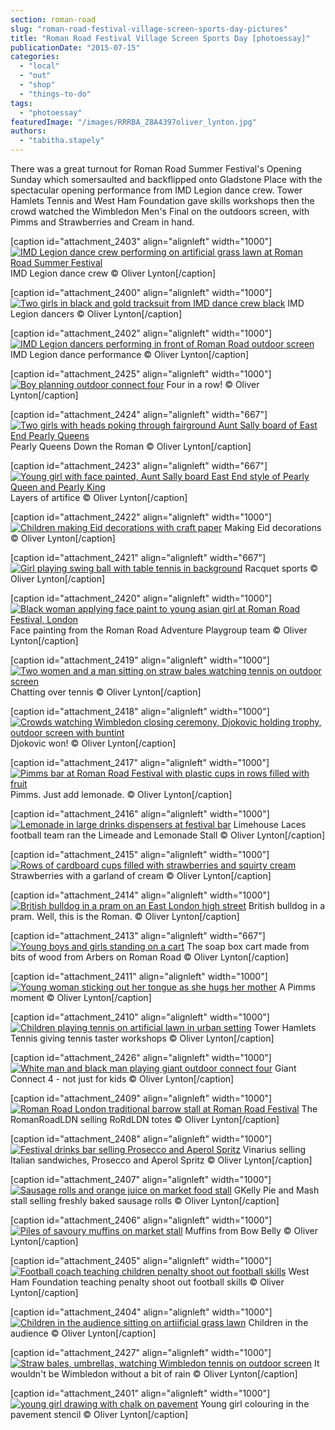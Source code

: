 ```yaml
---
section: roman-road
slug: "roman-road-festival-village-screen-sports-day-pictures"
title: "Roman Road Festival Village Screen Sports Day [photoessay]"
publicationDate: "2015-07-15"
categories: 
  - "local"
  - "out"
  - "shop"
  - "things-to-do"
tags: 
  - "photoessay"
featuredImage: "/images/RRRBA_Z8A4397oliver_lynton.jpg"
authors: 
  - "tabitha.stapely"
---
```


There was a great turnout for Roman Road Summer Festival's Opening Sunday which somersaulted and backflipped onto Gladstone Place with the spectacular opening performance from IMD Legion dance crew. Tower Hamlets Tennis and West Ham Foundation gave skills workshops then the crowd watched the Wimbledon Men's Final on the outdoors screen, with Pimms and Strawberries and Cream in hand.

\[caption id="attachment\_2403" align="alignleft" width="1000"\][![IMD Legion dance crew performing on artificial grass lawn at Roman Road Summer Festival](/images/RRRBA_Z8A4095oliver_lynton.jpg)](https://romanroadlondon.com/wp-content/uploads/2015/07/RRRBA_Z8A4095oliver_lynton.jpg) IMD Legion dance crew © Oliver Lynton\[/caption\]

\[caption id="attachment\_2400" align="alignleft" width="1000"\][![Two girls in black and gold tracksuit from IMD dance crew black](/images/RRRBA_Z8A4018oliver_lynton.jpg)](https://romanroadlondon.com/wp-content/uploads/2015/07/RRRBA_Z8A4018oliver_lynton.jpg) IMD Legion dancers © Oliver Lynton\[/caption\]

\[caption id="attachment\_2402" align="alignleft" width="1000"\][![IMD Legion dancers performing in front of Roman Road outdoor screen](/images/RRRBA_Z8A4082oliver_lynton.jpg)](https://romanroadlondon.com/wp-content/uploads/2015/07/RRRBA_Z8A4082oliver_lynton.jpg) IMD Legion dance performance © Oliver Lynton\[/caption\]

\[caption id="attachment\_2425" align="alignleft" width="1000"\][![Boy planning outdoor connect four](/images/RRRBA_Z8A4454oliver_lynton.jpg)](https://romanroadlondon.com/wp-content/uploads/2015/07/RRRBA_Z8A4454oliver_lynton.jpg) Four in a row! © Oliver Lynton\[/caption\]

\[caption id="attachment\_2424" align="alignleft" width="667"\][![Two girls with heads poking through fairground Aunt Sally board of East End Pearly Queens](/images/RRRBA_Z8A4438oliver_lynton.jpg)](https://romanroadlondon.com/wp-content/uploads/2015/07/RRRBA_Z8A4438oliver_lynton.jpg) Pearly Queens Down the Roman © Oliver Lynton\[/caption\]

\[caption id="attachment\_2423" align="alignleft" width="667"\][![Young girl with face painted, Aunt Sally board East End style of Pearly Queen and Pearly King](/images/RRRBA_Z8A4439oliver_lynton.jpg)](https://romanroadlondon.com/wp-content/uploads/2015/07/RRRBA_Z8A4439oliver_lynton.jpg) Layers of artifice © Oliver Lynton\[/caption\]

\[caption id="attachment\_2422" align="alignleft" width="1000"\][![Children making Eid decorations with craft paper](/images/RRRBA_Z8A4418oliver_lynton.jpg)](https://romanroadlondon.com/wp-content/uploads/2015/07/RRRBA_Z8A4418oliver_lynton.jpg) Making Eid decorations © Oliver Lynton\[/caption\]

\[caption id="attachment\_2421" align="alignleft" width="667"\][![Girl playing swing ball with table tennis in background](/images/RRRBA_Z8A4408oliver_lynton.jpg)](https://romanroadlondon.com/wp-content/uploads/2015/07/RRRBA_Z8A4408oliver_lynton.jpg) Racquet sports © Oliver Lynton\[/caption\]

\[caption id="attachment\_2420" align="alignleft" width="1000"\][![Black woman applying face paint to young asian girl at Roman Road Festival, London](/images/RRRBA_Z8A4398oliver_lynton.jpg)](https://romanroadlondon.com/wp-content/uploads/2015/07/RRRBA_Z8A4398oliver_lynton.jpg) Face painting from the Roman Road Adventure Playgroup team © Oliver Lynton\[/caption\]

\[caption id="attachment\_2419" align="alignleft" width="1000"\][![Two women and a man sitting on straw bales watching tennis on outdoor screen](/images/RRRBA_Z8A4397oliver_lynton.jpg)](https://romanroadlondon.com/wp-content/uploads/2015/07/RRRBA_Z8A4397oliver_lynton.jpg) Chatting over tennis © Oliver Lynton\[/caption\]

\[caption id="attachment\_2418" align="alignleft" width="1000"\][![Crowds watching Wimbledon closing ceremony, Djokovic holding trophy, outdoor screen with buntint ](/images/RRRBA_Z8A4392oliver_lynton.jpg)](https://romanroadlondon.com/wp-content/uploads/2015/07/RRRBA_Z8A4392oliver_lynton.jpg) Djokovic won! © Oliver Lynton\[/caption\]

\[caption id="attachment\_2417" align="alignleft" width="1000"\][![Pimms bar at Roman Road Festival with plastic cups in rows filled with fruit](/images/RRRBA_Z8A4390oliver_lynton.jpg)](https://romanroadlondon.com/wp-content/uploads/2015/07/RRRBA_Z8A4390oliver_lynton.jpg) Pimms. Just add lemonade. © Oliver Lynton\[/caption\]

\[caption id="attachment\_2416" align="alignleft" width="1000"\][![Lemonade in large drinks dispensers at festival bar](/images/RRRBA_Z8A4384oliver_lynton.jpg)](https://romanroadlondon.com/wp-content/uploads/2015/07/RRRBA_Z8A4384oliver_lynton.jpg) Limehouse Laces football team ran the Limeade and Lemonade Stall © Oliver Lynton\[/caption\]

\[caption id="attachment\_2415" align="alignleft" width="1000"\][![Rows of cardboard cups filled with strawberries and squirty cream](/images/RRRBA_Z8A4382oliver_lynton.jpg)](https://romanroadlondon.com/wp-content/uploads/2015/07/RRRBA_Z8A4382oliver_lynton.jpg) Strawberries with a garland of cream © Oliver Lynton\[/caption\]

\[caption id="attachment\_2414" align="alignleft" width="1000"\][![British bulldog in a pram on an East London high street](/images/RRRBA_Z8A4369oliver_lynton.jpg)](https://romanroadlondon.com/wp-content/uploads/2015/07/RRRBA_Z8A4369oliver_lynton.jpg) British bulldog in a pram. Well, this is the Roman. © Oliver Lynton\[/caption\]

\[caption id="attachment\_2413" align="alignleft" width="667"\][![Young boys and girls standing on a cart](/images/RRRBA_Z8A4359oliver_lynton.jpg)](https://romanroadlondon.com/wp-content/uploads/2015/07/RRRBA_Z8A4359oliver_lynton.jpg) The soap box cart made from bits of wood from Arbers on Roman Road © Oliver Lynton\[/caption\]

\[caption id="attachment\_2411" align="alignleft" width="1000"\][![Young woman sticking out her tongue as she hugs her mother](/images/RRRBA_Z8A4372oliver_lynton.jpg)](https://romanroadlondon.com/wp-content/uploads/2015/07/RRRBA_Z8A4372oliver_lynton.jpg) A Pimms moment © Oliver Lynton\[/caption\]

\[caption id="attachment\_2410" align="alignleft" width="1000"\][![Children playing tennis on artificial lawn in urban setting](/images/RRRBA_Z8A4341oliver_lynton.jpg)](https://romanroadlondon.com/wp-content/uploads/2015/07/RRRBA_Z8A4341oliver_lynton.jpg) Tower Hamlets Tennis giving tennis taster workshops © Oliver Lynton\[/caption\]

\[caption id="attachment\_2426" align="alignleft" width="1000"\][![White man and black man playing giant outdoor connect four ](/images/RRRBA_Z8A4463oliver_lynton.jpg)](https://romanroadlondon.com/wp-content/uploads/2015/07/RRRBA_Z8A4463oliver_lynton.jpg) Giant Connect 4 - not just for kids © Oliver Lynton\[/caption\]

\[caption id="attachment\_2409" align="alignleft" width="1000"\][![Roman Road London traditional barrow stall at Roman Road Festival](/images/RRRBA_Z8A4333oliver_lynton.jpg)](https://romanroadlondon.com/wp-content/uploads/2015/07/RRRBA_Z8A4333oliver_lynton.jpg) The RomanRoadLDN selling RoRdLDN totes © Oliver Lynton\[/caption\]

\[caption id="attachment\_2408" align="alignleft" width="1000"\][![Festival drinks bar selling Prosecco and Aperol Spritz](/images/RRRBA_Z8A4310oliver_lynton.jpg)](https://romanroadlondon.com/wp-content/uploads/2015/07/RRRBA_Z8A4310oliver_lynton.jpg) Vinarius selling Italian sandwiches, Prosecco and Aperol Spritz © Oliver Lynton\[/caption\]

\[caption id="attachment\_2407" align="alignleft" width="1000"\][![Sausage rolls and orange juice on market food stall](/images/RRRBA_Z8A4306oliver_lynton-2.jpg)](https://romanroadlondon.com/wp-content/uploads/2015/07/RRRBA_Z8A4306oliver_lynton-2.jpg) GKelly Pie and Mash stall selling freshly baked sausage rolls © Oliver Lynton\[/caption\]

\[caption id="attachment\_2406" align="alignleft" width="1000"\][![Piles of savoury muffins on market stall](/images/RRRBA_Z8A4297oliver_lynton.jpg)](https://romanroadlondon.com/wp-content/uploads/2015/07/RRRBA_Z8A4297oliver_lynton.jpg) Muffins from Bow Belly © Oliver Lynton\[/caption\]

\[caption id="attachment\_2405" align="alignleft" width="1000"\][![Football coach teaching children penalty shoot out football skills](/images/RRRBA_Z8A4277oliver_lynton.jpg)](https://romanroadlondon.com/wp-content/uploads/2015/07/RRRBA_Z8A4277oliver_lynton.jpg) West Ham Foundation teaching penalty shoot out football skills © Oliver Lynton\[/caption\]

\[caption id="attachment\_2404" align="alignleft" width="1000"\][![Children in the audience sitting on artiificial grass lawn](/images/RRRBA_Z8A4220oliver_lynton.jpg)](https://romanroadlondon.com/wp-content/uploads/2015/07/RRRBA_Z8A4220oliver_lynton.jpg) Children in the audience © Oliver Lynton\[/caption\]

\[caption id="attachment\_2427" align="alignleft" width="1000"\][![Straw bales, umbrellas, watching Wimbledon tennis on outdoor screen](/images/RRRBA_Z8A4468oliver_lynton.jpg)](https://romanroadlondon.com/wp-content/uploads/2015/07/RRRBA_Z8A4468oliver_lynton.jpg) It wouldn't be Wimbledon without a bit of rain © Oliver Lynton\[/caption\]

\[caption id="attachment\_2401" align="alignleft" width="1000"\][![young girl drawing with chalk on pavement](/images/RRRBA_Z8A4031oliver_lynton.jpg)](https://romanroadlondon.com/wp-content/uploads/2015/07/RRRBA_Z8A4031oliver_lynton.jpg) Young girl colouring in the pavement stencil © Oliver Lynton\[/caption\]
